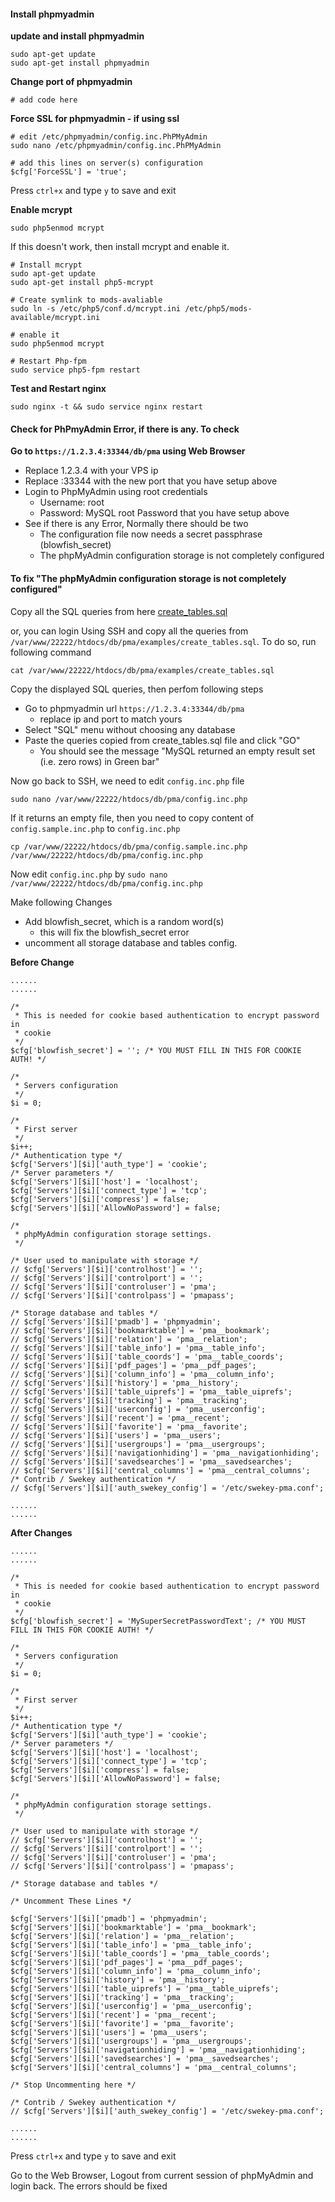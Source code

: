 
#### Install phpmyadmin

**update and install phpmyadmin**

```
sudo apt-get update
sudo apt-get install phpmyadmin
```

**Change port of phpmyadmin** 

```
# add code here

```

**Force SSL for phpmyadmin - if using ssl**

```
# edit /etc/phpmyadmin/config.inc.PhPMyAdmin
sudo nano /etc/phpmyadmin/config.inc.PhPMyAdmin

# add this lines on server(s) configuration
$cfg['ForceSSL'] = 'true';
```

Press `ctrl+x` and type `y` to save and exit

**Enable mcrypt**

`sudo php5enmod mcrypt`

If this doesn't work, then install mcrypt and enable it.

```
# Install mcrypt
sudo apt-get update
sudo apt-get install php5-mcrypt

# Create symlink to mods-avaliable
sudo ln -s /etc/php5/conf.d/mcrypt.ini /etc/php5/mods-available/mcrypt.ini

# enable it
sudo php5enmod mcrypt

# Restart Php-fpm
sudo service php5-fpm restart
```

**Test and Restart nginx**

`sudo nginx -t && sudo service nginx restart`

#### Check for PhPmyAdmin Error, if there is any. To check

**Go to `https://1.2.3.4:33344/db/pma` using Web Browser**
- Replace 1.2.3.4 with your VPS ip
- Replace :33344 with the new port that you have setup above
- Login to PhpMyAdmin using root credentials
  - Username: root
  - Password: MySQL root Password that you have setup above
- See if there is any Error, Normally there should be two
  - The configuration file now needs a secret passphrase (blowfish_secret)
  - The phpMyAdmin configuration storage is not completely configured

#### To fix "The phpMyAdmin configuration storage is not completely configured"

Copy all the SQL queries from here [create_tables.sql](https://github.com/respondiv/Set-up-Linux-Server/blob/master/create_tables.sql)

or, you can login Using SSH and copy all the queries from `/var/www/22222/htdocs/db/pma/examples/create_tables.sql`. To do so, run following command

`cat /var/www/22222/htdocs/db/pma/examples/create_tables.sql`

Copy the displayed SQL queries, then perfom following steps
- Go to phpmyadmin url `https://1.2.3.4:33344/db/pma`
  - replace ip and port to match yours
- Select "SQL" menu without choosing any database
- Paste the queries copied from create_tables.sql file and click "GO"
  - You should see the message "MySQL returned an empty result set (i.e. zero rows) in Green bar"

Now go back to SSH, we need to edit `config.inc.php` file

`sudo nano /var/www/22222/htdocs/db/pma/config.inc.php`

If it returns an empty file, then you need to copy content of `config.sample.inc.php` to `config.inc.php` 

`cp /var/www/22222/htdocs/db/pma/config.sample.inc.php /var/www/22222/htdocs/db/pma/config.inc.php`

Now edit `config.inc.php` by `sudo nano /var/www/22222/htdocs/db/pma/config.inc.php`

Make following Changes
- Add blowfish_secret, which is a random word(s)
  - this will fix the blowfish_secret error
- uncomment all storage database and tables config.

**Before Change**

```
......
......

/*
 * This is needed for cookie based authentication to encrypt password in
 * cookie
 */
$cfg['blowfish_secret'] = ''; /* YOU MUST FILL IN THIS FOR COOKIE AUTH! */

/*
 * Servers configuration
 */
$i = 0;

/*
 * First server
 */
$i++;
/* Authentication type */
$cfg['Servers'][$i]['auth_type'] = 'cookie';
/* Server parameters */
$cfg['Servers'][$i]['host'] = 'localhost';
$cfg['Servers'][$i]['connect_type'] = 'tcp';
$cfg['Servers'][$i]['compress'] = false;
$cfg['Servers'][$i]['AllowNoPassword'] = false;

/*
 * phpMyAdmin configuration storage settings.
 */

/* User used to manipulate with storage */
// $cfg['Servers'][$i]['controlhost'] = '';
// $cfg['Servers'][$i]['controlport'] = '';
// $cfg['Servers'][$i]['controluser'] = 'pma';
// $cfg['Servers'][$i]['controlpass'] = 'pmapass';

/* Storage database and tables */
// $cfg['Servers'][$i]['pmadb'] = 'phpmyadmin';
// $cfg['Servers'][$i]['bookmarktable'] = 'pma__bookmark';
// $cfg['Servers'][$i]['relation'] = 'pma__relation';
// $cfg['Servers'][$i]['table_info'] = 'pma__table_info';
// $cfg['Servers'][$i]['table_coords'] = 'pma__table_coords';
// $cfg['Servers'][$i]['pdf_pages'] = 'pma__pdf_pages';
// $cfg['Servers'][$i]['column_info'] = 'pma__column_info';
// $cfg['Servers'][$i]['history'] = 'pma__history';
// $cfg['Servers'][$i]['table_uiprefs'] = 'pma__table_uiprefs';
// $cfg['Servers'][$i]['tracking'] = 'pma__tracking';
// $cfg['Servers'][$i]['userconfig'] = 'pma__userconfig';
// $cfg['Servers'][$i]['recent'] = 'pma__recent';
// $cfg['Servers'][$i]['favorite'] = 'pma__favorite';
// $cfg['Servers'][$i]['users'] = 'pma__users';
// $cfg['Servers'][$i]['usergroups'] = 'pma__usergroups';
// $cfg['Servers'][$i]['navigationhiding'] = 'pma__navigationhiding';
// $cfg['Servers'][$i]['savedsearches'] = 'pma__savedsearches';
// $cfg['Servers'][$i]['central_columns'] = 'pma__central_columns';
/* Contrib / Swekey authentication */
// $cfg['Servers'][$i]['auth_swekey_config'] = '/etc/swekey-pma.conf';

......
......

```

**After Changes**

```
......
......

/*
 * This is needed for cookie based authentication to encrypt password in
 * cookie
 */
$cfg['blowfish_secret'] = 'MySuperSecretPasswordText'; /* YOU MUST FILL IN THIS FOR COOKIE AUTH! */

/*
 * Servers configuration
 */
$i = 0;

/*
 * First server
 */
$i++;
/* Authentication type */
$cfg['Servers'][$i]['auth_type'] = 'cookie';
/* Server parameters */
$cfg['Servers'][$i]['host'] = 'localhost';
$cfg['Servers'][$i]['connect_type'] = 'tcp';
$cfg['Servers'][$i]['compress'] = false;
$cfg['Servers'][$i]['AllowNoPassword'] = false;

/*
 * phpMyAdmin configuration storage settings.
 */

/* User used to manipulate with storage */
// $cfg['Servers'][$i]['controlhost'] = '';
// $cfg['Servers'][$i]['controlport'] = '';
// $cfg['Servers'][$i]['controluser'] = 'pma';
// $cfg['Servers'][$i]['controlpass'] = 'pmapass';

/* Storage database and tables */

/* Uncomment These Lines */

$cfg['Servers'][$i]['pmadb'] = 'phpmyadmin';
$cfg['Servers'][$i]['bookmarktable'] = 'pma__bookmark';
$cfg['Servers'][$i]['relation'] = 'pma__relation';
$cfg['Servers'][$i]['table_info'] = 'pma__table_info';
$cfg['Servers'][$i]['table_coords'] = 'pma__table_coords';
$cfg['Servers'][$i]['pdf_pages'] = 'pma__pdf_pages';
$cfg['Servers'][$i]['column_info'] = 'pma__column_info';
$cfg['Servers'][$i]['history'] = 'pma__history';
$cfg['Servers'][$i]['table_uiprefs'] = 'pma__table_uiprefs';
$cfg['Servers'][$i]['tracking'] = 'pma__tracking';
$cfg['Servers'][$i]['userconfig'] = 'pma__userconfig';
$cfg['Servers'][$i]['recent'] = 'pma__recent';
$cfg['Servers'][$i]['favorite'] = 'pma__favorite';
$cfg['Servers'][$i]['users'] = 'pma__users';
$cfg['Servers'][$i]['usergroups'] = 'pma__usergroups';
$cfg['Servers'][$i]['navigationhiding'] = 'pma__navigationhiding';
$cfg['Servers'][$i]['savedsearches'] = 'pma__savedsearches';
$cfg['Servers'][$i]['central_columns'] = 'pma__central_columns';

/* Stop Uncommenting here */

/* Contrib / Swekey authentication */
// $cfg['Servers'][$i]['auth_swekey_config'] = '/etc/swekey-pma.conf';

......
......

```



Press `ctrl+x` and type `y` to save and exit

Go to the Web Browser, Logout from current session of phpMyAdmin and login back. The errors should be fixed





